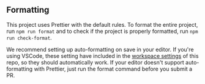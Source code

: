 ## Formatting

This project uses Prettier with the default rules. To format the entire project, run `npm run format` and to check if the project is properly formatted, run `npm run check-format`.

We recommend setting up auto-formatting on save in your editor. If you're using VSCode, these setting have included in the [workspace settings](./.vscode/settings.json) of this repo, so they should automatically work. If your editor doesn't support auto-formatting with Prettier, just run the format command before you submit a PR.

